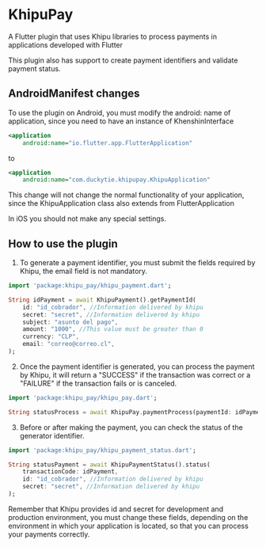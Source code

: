 # KhipuPay

A Flutter plugin that uses Khipu libraries to process payments in applications developed with
Flutter

This plugin also has support to create payment identifiers and validate payment status.

## AndroidManifest changes

To use the plugin on Android, you must modify the android: name of application, since you need to
have an instance of KhenshinInterface

```xml
<application
    android:name="io.flutter.app.FlutterApplication"
```

to

```xml
<application
    android:name="com.duckytie.khipupay.KhipuApplication"
```

This change will not change the normal functionality of your application, since the KhipuApplication
class also extends from FlutterApplication

In iOS you should not make any special settings.

## How to use the plugin

1. To generate a payment identifier, you must submit the fields required by Khipu,
the email field is not mandatory.

```dart
import 'package:khipu_pay/khipu_payment.dart';

String idPayment = await KhipuPayment().getPaymentId(
    id: "id_cobrador", //Information delivered by khipu
    secret: "secret", //Information delivered by khipu
    subject: "asunto del pago",
    amount: "1000", //This value must be greater than 0
    currency: "CLP",
    email: "correo@correo.cl",
);
```

2. Once the payment identifier is generated, you can process the payment by Khipu, it will
return a "SUCCESS" if the transaction was correct or a "FAILURE" if the transaction fails
or is canceled.

```dart
import 'package:khipu_pay/khipu_pay.dart';

String statusProcess = await KhipuPay.paymentProcess(paymentId: idPayment);
```

3. Before or after making the payment, you can check the status of the generator identifier.

```dart
import 'package:khipu_pay/khipu_payment_status.dart';

String statusPayment = await KhipuPaymentStatus().status(
    transactionCode: idPayment,
    id: "id_cobrador", //Information delivered by khipu
    secret: "secret", //Information delivered by khipu
);
```

Remember that Khipu provides id and secret for development and production environment, you must
change these fields, depending on the environment in which your application is located, so that
you can process your payments correctly.
